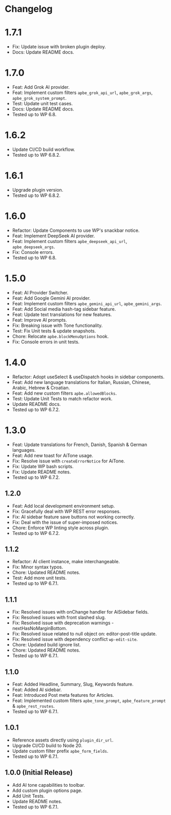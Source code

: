 # Changelog

# 1.7.1
* Fix: Update issue with broken plugin deploy.
* Docs: Update README docs.

# 1.7.0
* Feat: Add Grok AI provider.
* Feat: Implement custom filters `apbe_grok_api_url`, `apbe_grok_args`, `apbe_grok_system_prompt`.
* Test: Update unit test cases.
* Docs: Update README docs.
* Tested up to WP 6.8.

# 1.6.2
* Update CI/CD build workflow.
* Tested up to WP 6.8.2.

# 1.6.1
* Upgrade plugin version.
* Tested up to WP 6.8.2.

# 1.6.0
* Refactor: Update Components to use WP's snackbar notice.
* Feat: Implement DeepSeek AI provider.
* Feat: Implement custom filters `apbe_deepseek_api_url`, `apbe_deepseek_args`.
* Fix: Console errors.
* Tested up to WP 6.8.

# 1.5.0
* Feat: AI Provider Switcher.
* Feat: Add Google Gemini AI provider.
* Feat: Implement custom filters `apbe_gemini_api_url`, `apbe_gemini_args`.
* Feat: Add Social media hash-tag sidebar feature.
* Feat: Update text translations for new features.
* Feat: Improve AI prompts.
* Fix: Breaking issue with Tone functionality.
* Test: Fix Unit tests & update snapshots.
* Chore: Relocate `apbe.blockMenuOptions` hook.
* Fix: Console errors in unit tests.

# 1.4.0
* Refactor: Adopt useSelect & useDispatch hooks in sidebar components.
* Feat: Add new language translations for Italian, Russian, Chinese, Arabic, Hebrew & Croatian.
* Feat: Add new custom filters `apbe.allowedBlocks`.
* Test: Update Unit Tests to match refactor work.
* Update README docs.
* Tested up to WP 6.7.2.

# 1.3.0
* Feat: Update translations for French, Danish, Spanish & German languages.
* Feat: Add new toast for AiTone usage.
* Fix: Resolve issue with `createErrorNotice` for AiTone.
* Fix: Update WP bash scripts.
* Fix: Update README notes.
* Tested up to WP 6.7.2.

## 1.2.0
* Feat: Add local development environment setup.
* Fix: Gracefully deal with WP REST error responses.
* Fix: AI sidebar feature save buttons not working correctly.
* Fix: Deal with the issue of super-imposed notices.
* Chore: Enforce WP linting style across plugin.
* Tested up to WP 6.7.2.

## 1.1.2
* Refactor: AI client instance, make interchangeable.
* Fix: Minor syntax typos.
* Chore: Updated README notes.
* Test: Add more unit tests.
* Tested up to WP 6.7.1.

## 1.1.1
* Fix: Resolved issues with onChange handler for AiSidebar fields.
* Fix: Resolved issues with front slashed slug.
* Fix: Resolved issue with deprecation warnings - nextHasNoMarginBottom.
* Fix: Resolved issue related to null object on: editor-post-title update.
* Fix: Resolved issue with dependency conflict `wp-edit-site`.
* Chore: Updated build ignore list.
* Chore: Updated README notes.
* Tested up to WP 6.7.1.

## 1.1.0
* Feat: Added Headline, Summary, Slug, Keywords feature.
* Feat: Added AI sidebar.
* Feat: Introduced Post meta features for Articles.
* Feat: Implemented custom filters `apbe_tone_prompt`, `apbe_feature_prompt` & `apbe_rest_routes`.
* Tested up to WP 6.7.1.

## 1.0.1
* Reference assets directly using `plugin_dir_url`.
* Upgrade CI/CD build to Node 20.
* Update custom filter prefix `apbe_form_fields`.
* Tested up to WP 6.7.1.

## 1.0.0 (Initial Release)
* Add AI tone capabilities to toolbar.
* Add custom plugin options page.
* Add Unit Tests.
* Update README notes.
* Tested up to WP 6.7.1.
